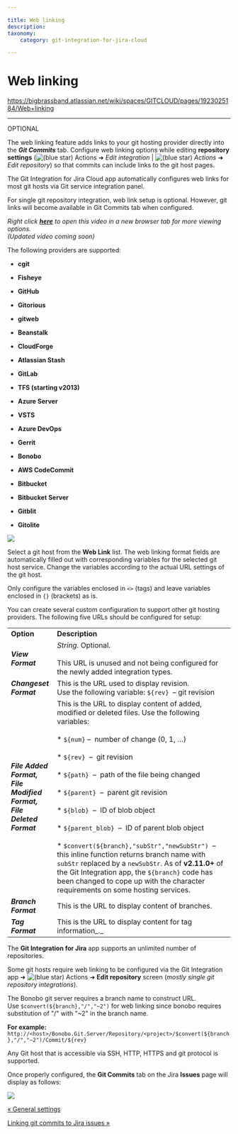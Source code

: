```yaml
---

title: Web linking
description:
taxonomy:
    category: git-integration-for-jira-cloud

---
```



# Web linking

<https://bigbrassband.atlassian.net/wiki/spaces/GITCLOUD/pages/1923025184/Web+linking>

* * *

OPTIONAL

The web linking feature adds links to your git hosting provider directly into the _**Git Commits**_ tab. Configure web linking options while editing **repository settings** (![(blue star)](/wiki/s/-1639011364/6452/8b4898d3c114827e64ec143b4fa79bb76a6cfa5b/_/images/icons/emoticons/star_blue.png) Actions ➜ _Edit integration_ | ![(blue star)](/wiki/s/-1639011364/6452/8b4898d3c114827e64ec143b4fa79bb76a6cfa5b/_/images/icons/emoticons/star_blue.png) _Actions_ ➜ _Edit repository_) so that commits can include links to the git host pages.

The Git Integration for Jira Cloud app automatically configures web links for most git hosts via Git service integration panel.

For single git repository integration, web link setup is optional. However, git links will become available in Git Commits tab when configured.

_Right click_ [_**here**_](https://bigbrassband.wistia.com/medias/qmumdo048n) _to open this video in a new browser tab for more viewing options._  
_(Updated video coming soon)_

  
The following providers are supported:

*   **cgit**
    
*   **Fisheye**
    
*   **GitHub**
    
*   **Gitorious**
    
*   **gitweb**
    
*   **Beanstalk**
    
*   **CloudForge**
    
*   **Atlassian Stash**
    
*   **GitLab**
    
*   **TFS (starting v2013)**
    
*   **Azure Server**
    
*   **VSTS**
    
*   **Azure DevOps**
    
*   **Gerrit**
    
*   **Bonobo**
    
*   **AWS CodeCommit**
    
*   **Bitbucket**
    
*   **Bitbucket Server**
    
*   **Gitblit**
    
*   **Gitolite**
    

![](https://bigbrassband.atlassian.net/wiki/download/thumbnails/1923025184/gitcloud-edit-repo-cfg-web-linking-sel.png?version=2&modificationDate=1648637786816&cacheVersion=1&api=v2&width=680&height=675)

Select a git host from the **Web Link** list. The web linking format fields are automatically filled out with corresponding variables for the selected git host service. Change the variables according to the actual URL settings of the git host.

Only configure the variables enclosed in `<>` (tags) and leave variables enclosed in `{}` (brackets) as is.

  
You can create several custom configuration to support other git hosting providers. The following five URLs should be configured for setup:

|     |     |
| --- | --- |
| **Option** | **Description** |
| _**View Format**_ | _String._ Optional. <br><br>This URL is unused and not being configured for the newly added integration types. |
| _**Changeset Format**_ | This is the URL used to display revision.  <br>Use the following variable: `${rev}`  – git revision |
| _**File Added Format,**_  <br>_**File Modified Format,**_  <br>_**File Deleted Format**_ | This is the URL to display content of added, modified or deleted files. Use the following variables:<br><br>*   `${num}` –  number of change (0, 1, …)<br>    <br>*   `${rev}`  –  git revision<br>    <br>*   `${path}`  –  path of the file being changed<br>    <br>*   `${parent}`  –  parent git revision<br>    <br>*   `${blob}`  –  ID of blob object<br>    <br>*   `${parent_blob}`  –  ID of parent blob object<br>    <br>*   `$convert(${branch},"subStr","newSubStr")`  –  this inline function returns branch name with `subStr` replaced by a `newSubStr`. As of **v2.11.0+** of the Git Integration app, the `${branch}` code has been changed to cope up with the character requirements on some hosting services. |
| _**Branch Format**_ | This is the URL to display content of branches. |
| _**Tag Format**_ | This is the URL to display content for tag information_._ |

The **Git Integration for Jira** app supports an unlimited number of repositories.

Some git hosts require web linking to be configured via the Git Integration app ➜ ![(blue star)](/wiki/s/-1639011364/6452/8b4898d3c114827e64ec143b4fa79bb76a6cfa5b/_/images/icons/emoticons/star_blue.png) Actions ➜ **Edit repository** screen (_mostly single git repository integrations_).

The Bonobo git server requires a branch name to construct URL.  Use `$convert(${branch},"/","~2")` for web linking since bonobo requires substitution of "/" with "~2" in the branch name.

**For example:**  
`http://<host>/Bonobo.Git.Server/Repository/<project>/$convert(${branch},"/","~2")/Commit/${rev}`

  
Any Git host that is accessible via SSH, HTTP, HTTPS and git protocol is supported.

Once properly configured, the **Git Commits** tab on the Jira **Issues** page will display as follows:

![](https://bigbrassband.atlassian.net/wiki/download/thumbnails/1923025184/gitcloud-jira-issue-commits-tab-weblink-sample-sel.png?version=1&modificationDate=1634298669637&cacheVersion=1&api=v2&width=680&height=355)

[« General settings](/wiki/spaces/GITCLOUD/pages/1923025087/General+settings+for+administrators)

[Linking git commits to Jira issues »](/wiki/spaces/GITCLOUD/pages/1923025229/Linking+git+commits+to+Jira+issues)